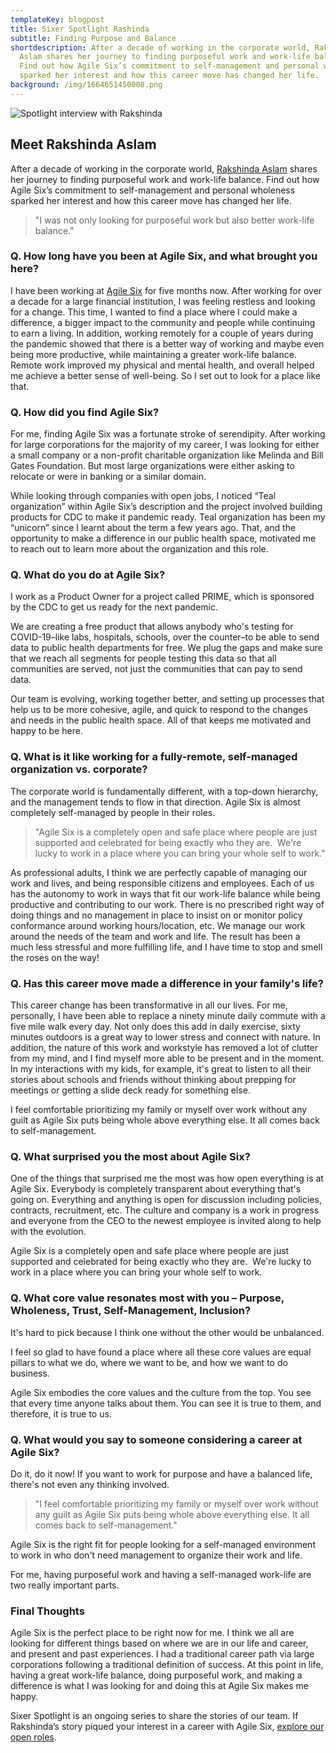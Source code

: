 ```yaml
---
templateKey: blogpost
title: Sixer Spotlight Rashinda
subtitle: Finding Purpose and Balance
shortdescription: After a decade of working in the corporate world, Rakshinda
  Aslam shares her journey to finding purposeful work and work-life balance.
  Find out how Agile Six’s commitment to self-management and personal wholeness
  sparked her interest and how this career move has changed her life.
background: /img/1664651450008.png
---
```

![Spotlight interview with Rakshinda](/img/1664651450008.png)

## Meet Rakshinda Aslam

After a decade of working in the corporate world, [Rakshinda Aslam](https://www.linkedin.com/in/rakshinda-aslam?miniProfileUrn=urn%3Ali%3Afs_miniProfile%3AACoAAAElhkUBlRARu8IdpG2TfVGaHkdmhSYa9Qg) shares her journey to finding purposeful work and work-life balance. Find out how Agile Six’s commitment to self-management and personal wholeness sparked her interest and how this career move has changed her life.

> "I was not only looking for purposeful work but also better work-life balance."

### **Q. How long have you been at Agile Six, and what brought you here?**  

I have been working at [Agile Six](https://agile6.com/) for five months now. After working for over a decade for a large financial institution, I was feeling restless and looking for a change. This time, I wanted to find a place where I could make a difference, a bigger impact to the community and people while continuing to earn a living. In addition, working remotely for a couple of years during the pandemic showed that there is a better way of working and maybe even being more productive, while maintaining a greater work-life balance. Remote work improved my physical and mental health, and overall helped me achieve a better sense of well-being. So I set out to look for a place like that. 

### **Q. How did you find Agile Six?**

For me, finding Agile Six was a fortunate stroke of serendipity. After working for large corporations for the majority of my career, I was looking for either a small company or a non-profit charitable organization like Melinda and Bill Gates Foundation. But most large organizations were either asking to relocate or were in banking or a similar domain. 

While looking through companies with open jobs, I noticed “Teal organization” within Agile Six’s description and the project involved building products for CDC to make it pandemic ready. Teal organization has been my “unicorn” since I learnt about the term a few years ago. That, and the opportunity to make a difference in our public health space, motivated me to reach out to learn more about the organization and this role.

### **Q. What do you do at Agile Six?**

I work as a Product Owner for a project called PRIME, which is sponsored by the CDC to get us ready for the next pandemic.

We are creating a free product that allows anybody who's testing for COVID-19–like labs, hospitals, schools, over the counter–to be able to send data to public health departments for free. We plug the gaps and make sure that we reach all segments for people testing this data so that all communities are served, not just the communities that can pay to send data.

Our team is evolving, working together better, and setting up processes that help us to be more cohesive, agile, and quick to respond to the changes and needs in the public health space. All of that keeps me motivated and happy to be here.

### **Q. What is it like working for a fully-remote, self-managed organization vs. corporate?**

The corporate world is fundamentally different, with a top-down hierarchy, and the management tends to flow in that direction. Agile Six is almost completely self-managed by people in their roles.

> "Agile Six is a completely open and safe place where people are just supported and celebrated for being exactly who they are.  We're lucky to work in a place where you can bring your whole self to work."

As professional adults, I think we are perfectly capable of managing our work and lives, and being responsible citizens and employees. Each of us has the autonomy to work in ways that fit our work-life balance while being productive and contributing to our work. There is no prescribed right way of doing things and no management in place to insist on or monitor policy conformance around working hours/location, etc. We manage our work around the needs of the team and work and life. The result has been a much less stressful and more fulfilling life, and I have time to stop and smell the roses on the way!

### **Q. Has this career move made a difference in your family's life?**

This career change has been transformative in all our lives. For me, personally, I have been able to replace a ninety minute daily commute with a five mile walk every day. Not only does this add in daily exercise, sixty minutes outdoors is a great way to lower stress and connect with nature. In addition, the nature of this work and workstyle has removed a lot of clutter from my mind, and I find myself more able to be present and in the moment. In my interactions with my kids, for example, it's great to listen to all their stories about schools and friends without thinking about prepping for meetings or getting a slide deck ready for something else.

I feel comfortable prioritizing my family or myself over work without any guilt as Agile Six puts being whole above everything else. It all comes back to self-management.

### **Q. What surprised you the most about Agile Six?**

One of the things that surprised me the most was how open everything is at Agile Six. Everybody is completely transparent about everything that's going on. Everything and anything is open for discussion including policies, contracts, recruitment, etc. The culture and company is a work in progress and everyone from the CEO to the newest employee is invited along to help with the evolution.

Agile Six is a completely open and safe place where people are just supported and celebrated for being exactly who they are.  We're lucky to work in a place where you can bring your whole self to work.

### **Q. What core value resonates most with you – Purpose, Wholeness, Trust, Self-Management, Inclusion?**

It's hard to pick because I think one without the other would be unbalanced.

I feel so glad to have found a place where all these core values are equal pillars to what we do, where we want to be, and how we want to do business.

Agile Six embodies the core values and the culture from the top. You see that every time anyone talks about them. You can see it is true to them, and therefore, it is true to us.

### **Q. What would you say to someone considering a career at Agile Six?** 

Do it, do it now! If you want to work for purpose and have a balanced life, there's not even any thinking involved.

> "I feel comfortable prioritizing my family or myself over work without any guilt as Agile Six puts being whole above everything else. It all comes back to self-management."

Agile Six is the right fit for people looking for a self-managed environment to work in who don't need management to organize their work and life.

For me, having purposeful work and having a self-managed work-life are two really important parts. 

### **Final Thoughts** 

Agile Six is the perfect place to be right now for me. I think we all are looking for different things based on where we are in our life and career, and present and past experiences. I had a traditional career path via large corporations following a traditional definition of success. At this point in life, having a great work-life balance, doing purposeful work, and making a difference is what I was looking for and doing this at Agile Six makes me happy. 

Sixer Spotlight is an ongoing series to share the stories of our team. If Rakshinda’s story piqued your interest in a career with Agile Six, [explore our open roles](https://boards.greenhouse.io/agilesix).